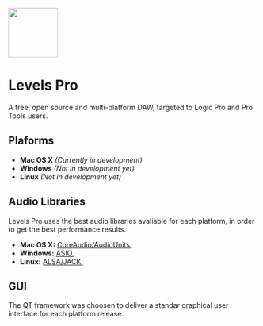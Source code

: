 <img src="https://i.imgur.com/Gtymxm0.png" style="width:100px"></img><br>
# Levels Pro
A free, open source and multi-platform DAW, targeted to Logic Pro and Pro Tools users.<br>

## Plaforms
* **Mac OS X** *(Currently in development)*
* **Windows** *(Not in development yet)*
* **Linux** *(Not in development yet)*

## Audio Libraries
Levels Pro uses the best audio libraries avaliable for each platform, in order to get the best performance results.

* **Mac OS X:** [CoreAudio/AudioUnits.](https://developer.apple.com/documentation/coreaudio?language=objc)
* **Windows:** [ASIO.](http://www.asio4all.org)
* **Linux:** [ALSA/JACK.](https://alsa-project.org)

## GUI
The QT framework was choosen to deliver a standar graphical user interface for each platform release.


